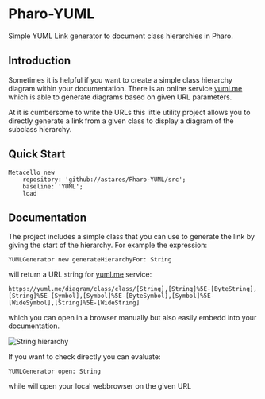 # Pharo-YUML
Simple YUML Link generator to document class hierarchies in Pharo.

## Introduction

Sometimes it is helpful if you want to create a simple class hierarchy diagram within your documentation. There is an online service [yuml.me](http://yuml.me) which is able to generate diagrams based on given URL parameters.

At it is cumbersome to write the URLs this little utility project allows you to directly generate a link from a given class to display a diagram of the subclass hierarchy.

## Quick Start 

```Smalltalk
Metacello new 
	repository: 'github://astares/Pharo-YUML/src';
	baseline: 'YUML';
	load
```


## Documentation

The project includes a simple class that you can use to generate the link by giving the start of the hierarchy. For example the expression:

```Smalltalk
YUMLGenerator new generateHierarchyFor: String
```

will return a URL string for [yuml.me](http://yuml.me) service:

```
https://yuml.me/diagram/class/class/[String],[String]%5E-[ByteString],[String]%5E-[Symbol],[Symbol]%5E-[ByteSymbol],[Symbol]%5E-[WideSymbol],[String]%5E-[WideString]
```

which you can open in a browser manually but also easily embedd into your documentation.

![String hierarchy](https://yuml.me/diagram/class/class/[String],[String]%5E-[ByteString],[String]%5E-[Symbol],[Symbol]%5E-[ByteSymbol],[Symbol]%5E-[WideSymbol],[String]%5E-[WideString])

If you want to check directly you can evaluate:

```Smalltalk
YUMLGenerator open: String
```

while will open your local webbrowser on the given URL

